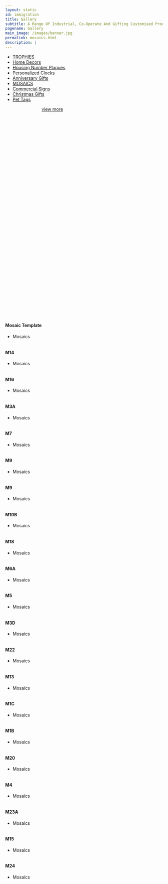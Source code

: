 ```yaml
---
layout: static
id: immigration
title: Gallery
subtitle: A Range Of Industrial, Co-Operate And Gifting Customised Products
pagename: Gallery
main_image: /images/banner.jpg
permalink: mosaics.html
description: |
---
```

<div class="wpsuptr-standard-row">
   <div class="container">
      <div class="portfolio-content">
         <div class="portfolio-filter-wrap text-center">
            <ul class="filter_tag">
               <li><a href="/trophies.html" >TROPHIES</a></li>
               <li ><a href="/homedecors.html" >Home Decors</a></li>
               <li><a href="/housing-number-plaques.html" >Housing Number Plaques</a></li>
               <li><a href="/personalized-clocks.html" >Personalized Clocks</a></li>
               <li><a href="/anniversary.html" >Anniversary Gifts</a></li>
               <li class="active"><a href="/mosaics.html" >MOSAICS</a></li>
               <li><a href="/commercialsign.html" >Commercial Signs</a></li>
               <li><a href="/christmasgift.html" >Christmas Gifts</a></li>
               <li><a href="/pettags.html" >Pet Tags</a></li>
            </ul>
         </div>
         <div
            class="portfolio portfolio-gutter portfolio-style-2 portfolio-masonry portfolio-not-full portfolio-4-column wrap-div mosaics-mt" style="margin-top:670px; float:left;" >
            <div class=" portfolio-item-big img-big">
               <div class="portfolio-item-content">
                  <div class="item-thumbnail">
                     <a>
                     <img class="example-image" src="images/banner.jpg" alt=""/>
                     </a>
                     <a href="images/banner.jpg" data-lightbox="example-set" data-title="" class="button" data-motafobox="roadtrip"><i class="ti-zoom-in"></i></a>
                  </div>
                  <div class="portfolio-description">
                     <h4>Mosaic Template</h4>
                     <ul class="portfolio-category">
                        <li>Mosaics</li>
                     </ul>
                  </div>
               </div>
            </div>
            <div class="portfolio-item mosaics  ">
               <div class="portfolio-item-content">
                  <div class="item-thumbnail">
                     <a>
                     <img class="example-image" src="images/portfolio/mosaics/small/M14.jpg" alt=""/>
                     </a>
                     <a href="images/portfolio/mosaics/M14.jpg" data-lightbox="example-set" data-title="" class="button" data-motafobox="roadtrip"><i class="ti-zoom-in"></i></a>
                  </div>
                  <div class="portfolio-description">
                     <h4>M14</h4>
                     <ul class="portfolio-category">
                        <li>Mosaics</li>
                     </ul>
                  </div>
               </div>
            </div>
            <div class="portfolio-item mosaics">
               <div class="portfolio-item-content">
                  <div class="item-thumbnail">
                     <a>
                     <img class="example-image" src="images/portfolio/mosaics/small/M16.jpg" alt=""/>
                     </a>
                     <a   href="images/portfolio/mosaics/M16.jpg"  data-lightbox="example-set" data-title="" class="button" data-motafobox="roadtrip"><i class="ti-zoom-in"></i></a>
                  </div>
                  <div class="portfolio-description">
                     <h4>M16</h4>
                     <ul class="portfolio-category">
                        <li>Mosaics</li>
                     </ul>
                  </div>
               </div>
            </div>
            <div class="portfolio-item mosaics  hidden">
               <div class="portfolio-item-content">
                  <div class="item-thumbnail">
                     <a class="example-image-link"  >
                     <img class="example-image" src="images/portfolio/mosaics/small/M3A.jpg" alt=""/>
                     </a>
                     <a href="images/portfolio/mosaics/M3A.jpg"  data-lightbox="example-set" data-title="" class="button" data-motafobox="roadtrip"><i class="ti-zoom-in"></i></a>
                  </div>
                  <div class="portfolio-description">
                     <h4>M3A</h4>
                     <ul class="portfolio-category">
                        <li>Mosaics</li>
                     </ul>
                  </div>
               </div>
            </div>
            <div class="portfolio-item mosaics  ">
               <div class="portfolio-item-content">
                  <div class="item-thumbnail">
                     <a class="example-image-link"  >
                     <img class="example-image" src="images/portfolio/mosaics/small/M7.jpg" alt=""/>
                     </a>
                     <a href="images/portfolio/mosaics/M7.jpg"  data-lightbox="example-set" data-title="" class="button" data-motafobox="roadtrip"><i class="ti-zoom-in"></i></a>
                  </div>
                  <div class="portfolio-description">
                     <h4>M7</h4>
                     <ul class="portfolio-category">
                        <li>Mosaics</li>
                     </ul>
                  </div>
               </div>
            </div>
            <div class="portfolio-item mosaics hidden">
               <div class="portfolio-item-content">
                  <div class="item-thumbnail">
                     <a class="example-image-link" >
                     <img class="example-image" src="images/portfolio/mosaics/small/M9.jpg" alt=""/>
                     </a>
                     <a href="images/portfolio/mosaics/M9.jpg"   data-lightbox="example-set" data-title="" class="button" data-motafobox="roadtrip"><i class="ti-zoom-in"></i></a>
                  </div>
                  <div class="portfolio-description">
                     <h4>M9</h4>
                     <ul class="portfolio-category">
                        <li>Mosaics</li>
                     </ul>
                  </div>
               </div>
            </div>
            <div class="portfolio-item mosaics">
               <div class="portfolio-item-content">
                  <div class="item-thumbnail">
                     <a class="example-image-link"  >
                     <img class="example-image" src="images/portfolio/mosaics/small/M2.jpg" alt=""/>
                     </a>
                     <a href="images/portfolio/mosaics/M2.jpg"  data-lightbox="example-set" data-title="" class="button" data-motafobox="roadtrip"><i class="ti-zoom-in"></i></a>
                  </div>
                  <div class="portfolio-description">
                     <h4>M9</h4>
                     <ul class="portfolio-category">
                        <li>Mosaics</li>
                     </ul>
                  </div>
               </div>
            </div>
            <div class="portfolio-item mosaics hidden">
               <div class="portfolio-item-content">
                  <div class="item-thumbnail">
                     <a class="example-image-link"  >
                     <img class="example-image" src="images/portfolio/mosaics/small/M10B.jpg" alt=""/>
                     </a>
                     <a href="images/portfolio/mosaics/M10B.jpg"  data-lightbox="example-set" data-title="" class="button" data-motafobox="roadtrip"><i class="ti-zoom-in"></i></a>
                  </div>
                  <div class="portfolio-description">
                     <h4>M10B</h4>
                     <ul class="portfolio-category">
                        <li>Mosaics</li>
                     </ul>
                  </div>
               </div>
            </div>
            <div class="portfolio-item mosaics hidden">
               <div class="portfolio-item-content">
                  <div class="item-thumbnail">
                     <a class="example-image-link"  >
                     <img class="example-image" src="images/portfolio/mosaics/small/M18.jpg" alt=""/>
                     </a>
                     <a href="images/portfolio/mosaics/M18.jpg"  data-lightbox="example-set" data-title="" class="button" data-motafobox="roadtrip"><i class="ti-zoom-in"></i></a>
                  </div>
                  <div class="portfolio-description">
                     <h4>M18</h4>
                     <ul class="portfolio-category">
                        <li>Mosaics</li>
                     </ul>
                  </div>
               </div>
            </div>
            <div class="portfolio-item mosaics hidden">
               <div class="portfolio-item-content">
                  <div class="item-thumbnail">
                     <a class="example-image-link" >
                     <img class="example-image" src="images/portfolio/mosaics/small/M6A.jpg" alt=""/>
                     </a>
                     <a href="images/portfolio/mosaics/M6A.jpg"  data-lightbox="example-set" data-title="" class="button" data-motafobox="roadtrip"><i class="ti-zoom-in"></i></a>
                  </div>
                  <div class="portfolio-description">
                     <h4>M6A</h4>
                     <ul class="portfolio-category">
                        <li>Mosaics</li>
                     </ul>
                  </div>
               </div>
            </div>
            <div class="portfolio-item mosaics">
               <div class="portfolio-item-content">
                  <div class="item-thumbnail">
                     <a class="example-image-link"  >
                     <img class="example-image" src="images/portfolio/mosaics/small/M5.jpg" alt=""/>
                     </a>
                     <a href="images/portfolio/mosaics/M5.jpg"  data-lightbox="example-set" data-title="" class="button" data-motafobox="roadtrip"><i class="ti-zoom-in"></i></a>
                  </div>
                  <div class="portfolio-description">
                     <h4>M5</h4>
                     <ul class="portfolio-category">
                        <li>Mosaics</li>
                     </ul>
                  </div>
               </div>
            </div>
            <div class="portfolio-item mosaics hidden">
               <div class="portfolio-item-content">
                  <div class="item-thumbnail">
                     <a class="example-image-link"  >
                     <img class="example-image" src="images/portfolio/mosaics/small/M3D.jpg" alt=""/>
                     </a>
                     <a href="images/portfolio/mosaics/M3D.jpg"  data-lightbox="example-set" data-title="" class="button" data-motafobox="roadtrip"><i class="ti-zoom-in"></i></a>
                  </div>
                  <div class="portfolio-description">
                     <h4>M3D</h4>
                     <ul class="portfolio-category">
                        <li>Mosaics</li>
                     </ul>
                  </div>
               </div>
            </div>
            <div class="portfolio-item mosaics hidden">
               <div class="portfolio-item-content">
                  <div class="item-thumbnail">
                     <a class="example-image-link"  >
                     <img class="example-image" src="images/portfolio/mosaics/small/M22.jpg" alt=""/>
                     </a>
                     <a href="images/portfolio/mosaics/M22.jpg"  data-lightbox="example-set" data-title="" class="button" data-motafobox="roadtrip"><i class="ti-zoom-in"></i></a>
                  </div>
                  <div class="portfolio-description">
                     <h4>M22</h4>
                     <ul class="portfolio-category">
                        <li>Mosaics</li>
                     </ul>
                  </div>
               </div>
            </div>
            <div class="portfolio-item mosaics hidden">
               <div class="portfolio-item-content">
                  <div class="item-thumbnail">
                     <a class="example-image-link"  >
                     <img class="example-image" src="images/portfolio/mosaics/small/M13.jpg" alt=""/>
                     </a>
                     <a href="images/portfolio/mosaics/M13.jpg"  data-lightbox="example-set" data-title="" class="button" data-motafobox="roadtrip"><i class="ti-zoom-in"></i></a>
                  </div>
                  <div class="portfolio-description">
                     <h4>M13</h4>
                     <ul class="portfolio-category">
                        <li>Mosaics</li>
                     </ul>
                  </div>
               </div>
            </div>
            <div class="portfolio-item mosaics">
               <div class="portfolio-item-content">
                  <div class="item-thumbnail">
                     <a class="example-image-link"  >
                     <img class="example-image" src="images/portfolio/mosaics/small/M1C.JPG" alt=""/>
                     </a>
                     <a href="images/portfolio/mosaics/M1C.JPG" data-lightbox="example-set" data-title="" class="button" data-motafobox="roadtrip"><i class="ti-zoom-in"></i></a>
                  </div>
                  <div class="portfolio-description">
                     <h4>M1C</h4>
                     <ul class="portfolio-category">
                        <li>Mosaics</li>
                     </ul>
                  </div>
               </div>
            </div>
            <div class="portfolio-item mosaics">
               <div class="portfolio-item-content">
                  <div class="item-thumbnail">
                     <a class="example-image-link"  >
                     <img class="example-image" src="images/portfolio/mosaics/small/M1B.jpg" alt=""/>
                     </a>
                     <a href="images/portfolio/mosaics/M1B.jpg"  data-lightbox="example-set" data-title="" class="button" data-motafobox="roadtrip"><i class="ti-zoom-in"></i></a>
                  </div>
                  <div class="portfolio-description">
                     <h4>M1B</h4>
                     <ul class="portfolio-category">
                        <li>Mosaics</li>
                     </ul>
                  </div>
               </div>
            </div>
            <div class="portfolio-item mosaics ">
               <div class="portfolio-item-content">
                  <div class="item-thumbnail">
                     <a class="example-image-link" >
                     <img class="example-image" src="images/portfolio/mosaics/small/M20.JPG" alt=""/>
                     </a>
                     <a  href="images/portfolio/mosaics/M20.JPG" data-lightbox="example-set" data-title="" class="button" data-motafobox="roadtrip"><i class="ti-zoom-in"></i></a>
                  </div>
                  <div class="portfolio-description">
                     <h4>M20</h4>
                     <ul class="portfolio-category">
                        <li>Mosaics</li>
                     </ul>
                  </div>
               </div>
            </div>
            <div class="portfolio-item mosaics hidden">
               <div class="portfolio-item-content">
                  <div class="item-thumbnail">
                     <a class="example-image-link"  >
                     <img class="example-image" src="images/portfolio/mosaics/small/M4.jpg" alt=""/>
                     </a>
                     <a href="images/portfolio/mosaics/M4.jpg"  data-lightbox="example-set" data-title="" class="button" data-motafobox="roadtrip"><i class="ti-zoom-in"></i></a>
                  </div>
                  <div class="portfolio-description">
                     <h4>M4</h4>
                     <ul class="portfolio-category">
                        <li>Mosaics</li>
                     </ul>
                  </div>
               </div>
            </div>
            <div class="portfolio-item mosaics hidden">
               <div class="portfolio-item-content">
                  <div class="item-thumbnail">
                     <a class="example-image-link"  >
                     <img class="example-image" src="images/portfolio/mosaics/small/M23A.jpg" alt=""/>
                     </a>
                     <a href="images/portfolio/mosaics/M23A.jpg"  data-lightbox="example-set" data-title="" class="button" data-motafobox="roadtrip"><i class="ti-zoom-in"></i></a>
                  </div>
                  <div class="portfolio-description">
                     <h4>M23A</h4>
                     <ul class="portfolio-category">
                        <li>Mosaics</li>
                     </ul>
                  </div>
               </div>
            </div>
            <div class="portfolio-item mosaics hidden">
               <div class="portfolio-item-content">
                  <div class="item-thumbnail">
                     <a class="example-image-link"  >
                     <img class="example-image" src="images/portfolio/mosaics/small/M15.jpg" alt=""/>
                     </a>
                     <a href="images/portfolio/mosaics/M15.jpg"  data-lightbox="example-set" data-title="" class="button" data-motafobox="roadtrip"><i class="ti-zoom-in"></i></a>
                  </div>
                  <div class="portfolio-description">
                     <h4>M15</h4>
                     <ul class="portfolio-category">
                        <li>Mosaics</li>
                     </ul>
                  </div>
               </div>
            </div>
            <div class="portfolio-item mosaics hidden">
               <div class="portfolio-item-content">
                  <div class="item-thumbnail">
                     <a class="example-image-link"  >
                     <img class="example-image" src="images/portfolio/mosaics/small/M24.JPG" alt=""/>
                     </a>
                     <a href="images/portfolio/mosaics/M24.JPG"  data-lightbox="example-set" data-title="" class="button" data-motafobox="roadtrip"><i class="ti-zoom-in"></i></a>
                  </div>
                  <div class="portfolio-description">
                     <h4>M24</h4>
                     <ul class="portfolio-category">
                        <li>Mosaics</li>
                     </ul>
                  </div>
               </div>
            </div>
         </div>
         <div class="pagination-area">
            <div class="load-more text-center">
               <a class="button lode-more" href="#">view more<i class="ti-reload"></i></a>
            </div>
         </div>
      </div>
   </div>
</div>